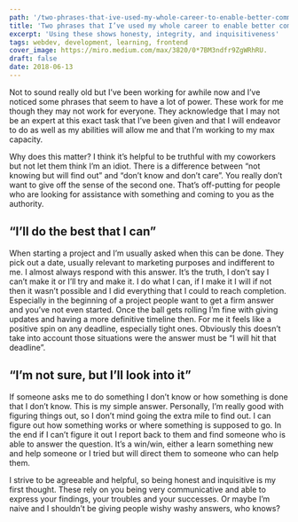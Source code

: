 ```yaml
---
path: '/two-phrases-that-ive-used-my-whole-career-to-enable-better-communication'
title: 'Two phrases that I’ve used my whole career to enable better communication'
excerpt: 'Using these shows honesty, integrity, and inquisitiveness'
tags: webdev, development, learning, frontend
cover_image: https://miro.medium.com/max/3820/0*7BM3ndfr9ZgWRhRU.
draft: false
date: 2018-06-13
---
```


Not to sound really old but I’ve been working for awhile now and I’ve noticed some phrases that seem to have a lot of power. These work for me though they may not work for everyone. They acknowledge that I may not be an expert at this exact task that I’ve been given and that I will endeavor to do as well as my abilities will allow me and that I’m working to my max capacity.

Why does this matter? I think it’s helpful to be truthful with my coworkers but not let them think I’m an idiot. There is a difference between “not knowing but will find out” and “don’t know and don’t care”. You really don’t want to give off the sense of the second one. That’s off-putting for people who are looking for assistance with something and coming to you as the authority.

## “I’ll do the best that I can”

When starting a project and I’m usually asked when this can be done. They pick out a date, usually relevant to marketing purposes and indifferent to me. I almost always respond with this answer. It’s the truth, I don’t say I can’t make it or I’ll try and make it. I do what I can, if I make it I will if not then it wasn’t possible and I did everything that I could to reach completion. Especially in the beginning of a project people want to get a firm answer and you’ve not even started. Once the ball gets rolling I’m fine with giving updates and having a more definitive timeline then. For me it feels like a positive spin on any deadline, especially tight ones. Obviously this doesn’t take into account those situations were the answer must be “I will hit that deadline”.

## “I’m not sure, but I’ll look into it”

If someone asks me to do something I don’t know or how something is done that I don’t know. This is my simple answer. Personally, I’m really good with figuring things out, so I don’t mind going the extra mile to find out. I can figure out how something works or where something is supposed to go. In the end if I can’t figure it out I report back to them and find someone who is able to answer the question. It’s a win/win, either a learn something new and help someone or I tried but will direct them to someone who can help them.

I strive to be agreeable and helpful, so being honest and inquisitive is my first thought. These rely on you being very communicative and able to express your findings, your troubles and your successes. Or maybe I’m naive and I shouldn’t be giving people wishy washy answers, who knows?